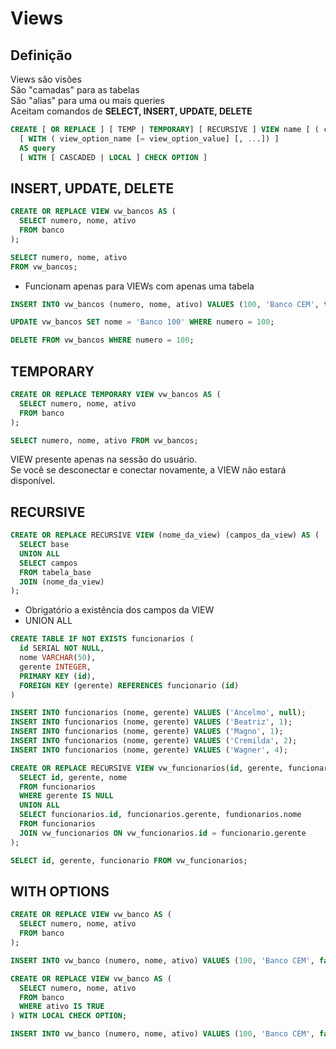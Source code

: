 # Views

## Definição
Views são visões\
São "camadas" para as tabelas\
São "alias" para uma ou mais queries\
Aceitam comandos de **SELECT, INSERT, UPDATE, DELETE**

```sql
CREATE [ OR REPLACE ] [ TEMP | TEMPORARY] [ RECURSIVE ] VIEW name [ ( column_name [,...] ) ]
  [ WITH ( view_option_name [= view_option_value] [, ...]) ]
  AS query
  [ WITH [ CASCADED | LOCAL ] CHECK OPTION ]
```

## INSERT, UPDATE, DELETE

```sql
CREATE OR REPLACE VIEW vw_bancos AS (
  SELECT numero, nome, ativo
  FROM banco
);
```

```sql
SELECT numero, nome, ativo
FROM vw_bancos;
```

* Funcionam apenas para VIEWs com apenas uma tabela

```sql
INSERT INTO vw_bancos (numero, nome, ativo) VALUES (100, 'Banco CEM', true);

UPDATE vw_bancos SET nome = 'Banco 100' WHERE numero = 100;

DELETE FROM vw_bancos WHERE numero = 100;
```

## TEMPORARY
```sql
CREATE OR REPLACE TEMPORARY VIEW vw_bancos AS (
  SELECT numero, nome, ativo
  FROM banco
);

SELECT numero, nome, ativo FROM vw_bancos;
```

VIEW presente apenas na sessão do usuário.\
Se você se desconectar e conectar novamente, a VIEW não estará disponível.

## RECURSIVE
```sql
CREATE OR REPLACE RECURSIVE VIEW (nome_da_view) (campos_da_view) AS (
  SELECT base
  UNION ALL
  SELECT campos
  FROM tabela_base
  JOIN (nome_da_view)
);
```

* Obrigatório a existência dos campos da VIEW
* UNION ALL

```sql
CREATE TABLE IF NOT EXISTS funcionarios (
  id SERIAL NOT NULL,
  nome VARCHAR(50),
  gerente INTEGER,
  PRIMARY KEY (id),
  FOREIGN KEY (gerente) REFERENCES funcionario (id)
)
```
```sql
INSERT INTO funcionarios (nome, gerente) VALUES ('Ancelmo', null);
INSERT INTO funcionarios (nome, gerente) VALUES ('Beatriz', 1);
INSERT INTO funcionarios (nome, gerente) VALUES ('Magno', 1);
INSERT INTO funcionarios (nome, gerente) VALUES ('Cremilda', 2);
INSERT INTO funcionarios (nome, gerente) VALUES ('Wagner', 4);
```

```sql
CREATE OR REPLACE RECURSIVE VIEW vw_funcionarios(id, gerente, funcionario) AS (
  SELECT id, gerente, nome
  FROM funcionarios
  WHERE gerente IS NULL
  UNION ALL
  SELECT funcionarios.id, funcionarios.gerente, fundionarios.nome
  FROM funcionarios
  JOIN vw_funcionarios ON vw_funcionarios.id = funcionario.gerente
);

SELECT id, gerente, funcionario FROM vw_funcionarios;
```

## WITH OPTIONS
```sql
CREATE OR REPLACE VIEW vw_banco AS (
  SELECT numero, nome, ativo
  FROM banco
);

INSERT INTO vw_banco (numero, nome, ativo) VALUES (100, 'Banco CEM', false); -- OK
```

```sql
CREATE OR REPLACE VIEW vw_banco AS (
  SELECT numero, nome, ativo
  FROM banco
  WHERE ativo IS TRUE
) WITH LOCAL CHECK OPTION;

INSERT INTO vw_banco (numero, nome, ativo) VALUES (100, 'Banco CEM', false); -- ERRO
```